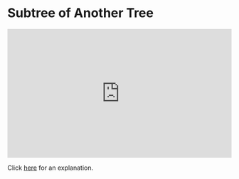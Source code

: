 # Subtree of Another Tree 

<iframe src="https://leetcode.com/playground/LcwEF8ZC/shared" frameBorder="0" width="100%" height="290"></iframe>

Click [here](Explanation.md) for an explanation.

